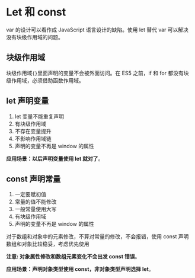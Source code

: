# Let 和 const

var 的设计可以看作成 JavaScript 语言设计的缺陷。使用 let 替代 var 可以解决没有块级作用域的问题。

## 块级作用域

块级作用域`{}`里面声明的变量不会被外面访问。在 ES5 之前，if 和 for 都没有块级作用域，必须借助函数作用域。

## let 声明变量

1. let 变量不能重复声明
2. 有块级作用域
3. 不存在变量提升
4. 不影响作用域链
5. 声明的变量不再是 window 的属性

**应用场景：以后声明变量使用 let 就对了**。

## const 声明常量

1. 一定要赋初值
2. 常量的值不能修改
3. 一般常量使用大写
4. 有块级作用域
5. 声明的变量不再是 window 的属性

对于数组和对象中的元素修改，不算对常量的修改，不会报错，使用 const 声明数组和对象比较稳妥，考虑优先使用

**注意: 对象属性修改和数组元素变化不会出发 const 错误**。

**应用场景：声明对象类型使用 const，非对象类型声明选择 let**。
